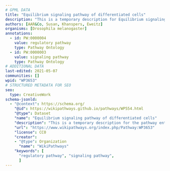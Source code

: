 ```yaml
---
# GPML DATA
title: "Equilibrium signaling pathway of differentiated cells"
description: "This is a temporary description for Equilibrium signaling pathway of differentiated cells"
authors: [AAR&Co, Susan, Khanspers, Eweitz]
organisms: [Drosophila melanogaster]
annotations:
  - id: PW:0000004
    value: regulatory pathway
    type: Pathway Ontology
  - id: PW:0000003
    value: signaling pathway
    type: Pathway Ontology
# ADDITIONAL DATA
last-edited: 2021-05-07
communities: []
wpid: "WP3653"
# STRUCTURED METADATA FOR SEO
seo:
  type: CreativeWork
schema-jsonld:
  - "@context": https://schema.org/
    "@id": https://wikipathways.github.io/pathways/WP554.html
    "@type": Dataset
    "name": "Equilibrium signaling pathway of differentiated cells"
    "description": "This is a temporary description for the pathway entitled: Equilibrium signaling pathway of differentiated cells"
    "url": "https://www.wikipathways.org/index.php/Pathway:WP3653"
    "license": CC0
    "creator":
    - "@type": Organization
      "name": "WikiPathways"
    "keywords": [
      "regulatory pathway", "signaling pathway",
      ]
---
```

